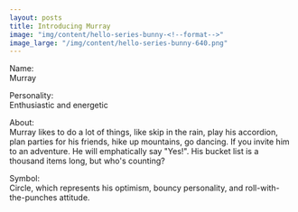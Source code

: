```yaml
---
layout: posts
title: Introducing Murray
image: "img/content/hello-series-bunny-<!--format-->"
image_large: "/img/content/hello-series-bunny-640.png"
---
```


Name:<br>
Murray

Personality:<br>
Enthusiastic and energetic

About:<br>
Murray likes to do a lot of things, like skip in the rain, play his accordion, plan parties for his friends, hike up mountains, go dancing. 
If you invite him to an adventure. He will emphatically say "Yes!".
His bucket list is a thousand items long, but who's counting?

Symbol:<br>
Circle, which represents his optimism, bouncy personality, and roll-with-the-punches attitude.
